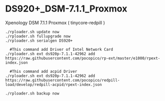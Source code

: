# DS920+_DSM-7.1.1_Proxmox
Xpenology DSM 7.1.1 Proxmox ( tinycore-redpill )


```
./rploader.sh update now
./rploader.sh fullupgrade now
./rploader.sh serialgen DS920+

  #This command add Driver of Intel Network Card
./rploader.sh ext ds920p-7.1.1-42962 add https://raw.githubusercontent.com/pocopico/rp-ext/master/e1000/rpext-index.json

  #This command add acpid Driver
./rploader.sh ext ds920p-7.1.1-42962 add https://raw.githubusercontent.com/pocopico/redpill-load/develop/redpill-acpid/rpext-index.json

./rploader.sh backup now
```
